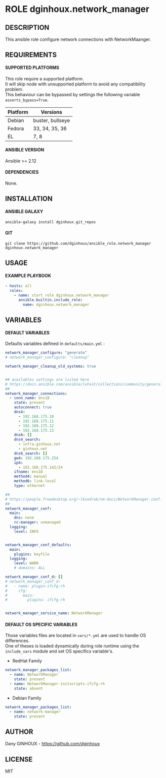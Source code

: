 # ROLE dginhoux.network_manager



## DESCRIPTION

This ansible role configure network connections with NetworkMaanger.



## REQUIREMENTS

#### SUPPORTED PLATFORMS

This role require a supported platform.<br />
It will skip node with unsupported platform to avoid any compatibility problem.<br />
This behaviour can be bypassed by settings the following variable `asserts_bypass=True`.

| Platform | Versions |
|----------|----------|
| Debian | buster, bullseye |
| Fedora | 33, 34, 35, 36 |
| EL | 7, 8 |

#### ANSIBLE VERSION

Ansible >= 2.12

#### DEPENDENCIES

None.



## INSTALLATION

#### ANSIBLE GALAXY

```shell
ansible-galaxy install dginhoux.git_repos
```
#### GIT

```shell
git clone https://github.com/dginhoux/ansible_role.network_manager dginhoux.network_manager
```


## USAGE

#### EXAMPLE PLAYBOOK

```yaml
- hosts: all
  roles:
    - name: start role dginhoux.network_manager
      ansible.builtin.include_role:
        name: dginhoux.network_manager
```


## VARIABLES

#### DEFAULT VARIABLES

Defaults variables defined in `defaults/main.yml` : 

```yaml
network_manager_configure: "generate"
# network_manager_configure: "cleanup"

network_manager_cleanup_old_systems: true


## availables settings are listed here
# https://docs.ansible.com/ansible/latest/collections/community/general/nmcli_module.html
##
network_manager_connections:
  - conn_name: ens18
    state: present
    autoconnect: true
    dns4:
      - 192.168.175.10
      - 192.168.175.11
      - 192.168.175.12
      - 192.168.175.13
    dns6: []
    dns4_search:
      - infra.ginhoux.net
      - ginhoux.net
    dns6_search: []
    gw4: 192.168.175.254
    ip4:
      - 192.168.175.142/24
    ifname: ens18
    method4: manual
    method6: link-local
    type: ethernet

##
# https://people.freedesktop.org/~lkundrak/nm-docs/NetworkManager.conf.html
##
network_manager_conf:
  main:
    dns: none
    rc-manager: unmanaged
  logging:
    level: INFO


network_manager_conf_defaults:
  main:
    plugins: keyfile
  logging:
    level: WARN
    # domains: ALL

network_manager_conf_d: []
# network_manager_conf_d:
#   - name: plugin-ifcfg-rh
#     cfg:
#       main:
#         plugins: ifcfg-rh


network_manager_service_name: NetworkManager
```

#### DEFAULT OS SPECIFIC VARIABLES

Those variables files are located in `vars/*.yml` are used to handle OS differences.<br />
One of theses is loaded dynamically during role runtime using the `include_vars` module and set OS specifics variable's.

* RedHat Family 

```yaml
network_manager_packages_list:
  - name: NetworkManager
    state: present
  - name: NetworkManager-initscripts-ifcfg-rh
    state: absent
```

* Debian Family 

```yaml
network_manager_packages_list:
  - name: network-manager
    state: present
```


## AUTHOR

Dany GINHOUX - https://github.com/dginhoux



## LICENSE

MIT
